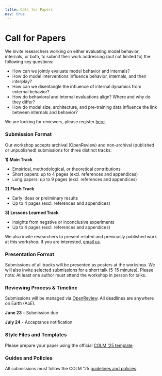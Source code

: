 ```yaml
---
title: Call for Papers
nav: true
---
```


# Call for Papers

We invite researchers working on either evaluating model behavior, internals, or both, to submit their work addressing (but not limited to) the following key questions:

- How can we jointly evaluate model behavior and internals?
- How do model interventions influence behavior, internals, and their interplay?
- How can we disentangle the influence of internal dynamics from external behavior?
- How do behavioral and internal evaluations align? Where and why do they differ?
- How do model size, architecture, and pre-training data influence the link between internals and behavior?

We are looking for reviewers, please register [here](https://interplay-workshop.limesurvey.net/615291?lang=en).

### Submission Format
Our workshop accepts archival (OpenReview) and non-archival (published or unpublished) submissions for three distinct tracks:

**1) Main Track**
- Empirical, methodological, or theoretical contributions
- Short papers: up to 4 pages (excl. references and appendices)
- Long papers: up to 9 pages (excl. references and appendices)

**2) Flash Track**
- Early ideas or preliminary results
- Up to 4 pages (excl. references and appendices)

**3) Lessons Learned Track**
- Insights from negative or inconclusive experiments
- Up to 4 pages (excl. references and appendices)

We also invite researchers to present related and previously published work at this workshop. If you are interested, [email us](interplay.workshop@proton.me).

### Presentation Format
Submissions of all tracks will be presented as posters at the workshop. We will also invite selected submissions for a short talk (5-15 minutes). Please note: At least one author must attend the workshop in person for talks.

### Reviewing Process & Timeline
Submissions will be managed via [OpenReview](https://openreview.net/group?id=colmweb.org/COLM/2025/Workshop/INTERPLAY). All deadlines are anywhere on Earth (AoE).

**June 23** - Submission due

**July 24** - Acceptance notification

### Style Files and Templates
Please prepare your paper using the official [COLM '25 template](https://github.com/COLM-org/Template).

### Guides and Policies
All submissions must follow the COLM '25 [guidelines and policies](https://colmweb.org/cfp.html).

